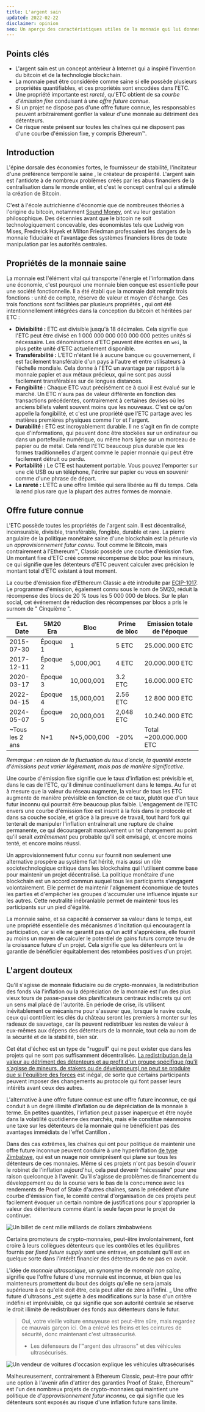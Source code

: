 ```yaml
---
title: L'argent sain
updated: 2022-02-22
disclaimer: opinion
seo: Un aperçu des caractéristiques utiles de la monnaie qui lui donnent de la valeur, et comment certaines blockchains, dont Ethereum Classic et Bitcoin, appliquent intentionnellement ces caractéristiques à leur politique monétaire pour assurer la décentralisation et la longévité.
---
```


## Points clés

- L'argent sain est un concept antérieur à Internet qui a inspiré l'invention du bitcoin et de la technologie blockchain.
- La monnaie peut être considérée comme saine si elle possède plusieurs propriétés quantifiables, et ces propriétés sont encodées dans l'ETC.
- Une propriété importante est _rareté_, qu'ETC obtient de sa _courbe d'émission fixe_ conduisant à une _offre future connue_.
- Si un projet ne dispose pas d'une offre future connue, les responsables peuvent arbitrairement gonfler la valeur d'une monnaie au détriment des détenteurs.
- Ce risque reste présent sur toutes les chaînes qui ne disposent pas d'une courbe d'émission fixe, y compris Ethereum™.

## Introduction

L'épine dorsale des économies fortes, le fournisseur de stabilité, l'incitateur d'une préférence temporelle saine [](https://www.youtube.com/watch?v=k5XbLm3pEfI), le créateur de prospérité. L'argent sain est l'antidote à de nombreux problèmes créés par les abus financiers de la centralisation dans le monde entier, et c'est le concept central qui a stimulé la création de Bitcoin.

C'est à l'école autrichienne d'économie [](https://mises.org/topics/bitcoin) que de nombreuses théories à l'origine du bitcoin, notamment [Sound Money](https://mises.org/library/principle-sound-money), ont vu leur gestation philosophique. Des décennies avant que le bitcoin ne soit technologiquement concevable, des économistes tels que Ludwig von Mises, Fredreick Hayek et Milton Friedman professaient les dangers de la monnaie fiduciaire et l'avantage des systèmes financiers libres de toute manipulation par les autorités centrales.

## Propriétés de la monnaie saine

La monnaie est l'élément vital qui transporte l'énergie et l'information dans une économie, c'est pourquoi une monnaie bien conçue est essentielle pour une société fonctionnelle. Il a été établi que la monnaie doit remplir trois fonctions : unité de compte, réserve de valeur et moyen d'échange. Ces trois fonctions sont facilitées par plusieurs propriétés [](https://cryptowhat.com/properties-of-sound-money/), qui ont été intentionnellement intégrées dans la conception du bitcoin et héritées par ETC :

- **Divisibilité :** ETC est divisible jusqu'à 18 décimales. Cela signifie que l'ETC peut être divisé en 1 000 000 000 000 000 000 petites unités si nécessaire. Les dénominations d'ETC peuvent être écrites en `wei`, la plus petite unité d'ETC actuellement disponible.
- **Transférabilité :** L'ETC n'étant lié à aucune banque ou gouvernement, il est facilement transférable d'un pays à l'autre et entre utilisateurs à l'échelle mondiale. Cela donne à l'ETC un avantage par rapport à la monnaie papier et aux métaux précieux, qui ne sont pas aussi facilement transférables sur de longues distances.
- **Fongibilité :** Chaque ETC vaut précisément ce à quoi il est évalué sur le marché. Un ETC n'aura pas de valeur différente en fonction des transactions précédentes, contrairement à certaines devises où les anciens billets valent souvent moins que les nouveaux. C'est ce qu'on appelle la fongibilité, et c'est une propriété que l'ETC partage avec les matières premières physiques comme l'or et l'argent.
- **Durabilité :** ETC est incroyablement durable. Il ne s'agit en fin de compte que d'informations, qui peuvent donc être stockées sur un ordinateur ou dans un portefeuille numérique, ou même hors ligne sur un morceau de papier ou de métal. Cela rend l'ETC beaucoup plus durable que les formes traditionnelles d'argent comme le papier monnaie qui peut être facilement détruit ou perdu.
- **Portabilité :** Le CTE est hautement portable. Vous pouvez l'emporter sur une clé USB ou un téléphone, l'écrire sur papier ou vous en souvenir comme d'une phrase de départ.
- **La rareté :** L'ETC a une offre limitée qui sera libérée au fil du temps. Cela la rend plus rare que la plupart des autres formes de monnaie.

## Offre future connue

L'ETC possède toutes les propriétés de l'argent sain. Il est décentralisé, incensurable, divisible, transférable, fongible, durable et rare. La pierre angulaire de la politique monétaire saine d'une blockchain est la pénurie via un _approvisionnement futur connu_. Tout comme le Bitcoin, mais contrairement à l'Ethereum™, Classic possède une courbe d'émission fixe. Un montant fixe [](https://etcis.money/) d'ETC créé comme récompense de bloc pour les mineurs, ce qui signifie que les détenteurs d'ETC peuvent calculer avec précision le montant total d'ETC existant à tout moment.

La courbe d'émission fixe d'Ethereum Classic a été introduite par [ECIP-1017](https://ecips.ethereumclassic.org/ECIPs/ecip-1017). Le programme d'émission, également connu sous le nom de 5M20, réduit la récompense des blocs de 20 % tous les 5 000 000 de blocs. Sur le plan social, cet événement de réduction des récompenses par blocs a pris le surnom de " Cinquième ".

| Est. Date       | 5M20 Era | Bloc        | Prime de bloc | Emission totale de l'époque |
| --------------- | -------- | ----------- | ------------- | --------------------------- |
| 2015-07-30      | Époque 1 | 1           | 5 ETC         | 25.000.000 ETC              |
| 2017-12-11      | Époque 2 | 5,000,001   | 4 ETC         | 20.000.000 ETC              |
| 2020-03-17      | Époque 3 | 10,000,001  | 3.2 ETC       | 16.000.000 ETC              |
| 2022-04-15      | Époque 4 | 15,000,001  | 2.56 ETC      | 12 800 000 ETC              |
| 2024-05-07      | Époque 5 | 20,000,001  | 2,048 ETC     | 10.240.000 ETC              |
| ~Tous les 2 ans | N+1      | N+5,000,000 | -20%          | Total ~200.000.000 ETC      |

_Remarque : en raison de la fluctuation du taux d'oncle, la quantité exacte d'émissions peut varier légèrement, mais pas de manière significative._

Une courbe d'émission fixe signifie que le taux d'inflation est prévisible et, dans le cas de l'ETC, qu'il diminue continuellement dans le temps. Au fur et à mesure que la valeur du réseau augmente, la valeur de tous les ETC augmente de manière prévisible en fonction de ce taux, plutôt que d'un taux futur inconnu qui pourrait être beaucoup plus faible. L'engagement de l'ETC envers une courbe d'émission fixe est inscrit à la fois dans le protocole et dans sa couche sociale, et grâce à la preuve de travail, tout hard fork qui tenterait de manipuler l'inflation entraînerait une rupture de chaîne permanente, ce qui découragerait massivement un tel changement au point qu'il serait _extrêmement_ peu probable qu'il soit envisagé, et encore moins tenté, et encore moins réussi.

Un approvisionnement futur connu sur fournit non seulement une alternative prospère au système fiat hérité, mais aussi un rôle sociotechnologique critique dans les blockchains qui l'utilisent comme base pour maintenir un projet décentralisé. La politique monétaire d'une blockchain est un accord commun auquel tous les participants s'engagent volontairement. Elle permet de maintenir l'alignement économique de toutes les parties et d'empêcher les groupes d'accumuler une influence injuste sur les autres. Cette neutralité inébranlable permet de maintenir tous les participants sur un pied d'égalité.

La monnaie saine, et sa capacité à conserver sa valeur dans le temps, est une propriété essentielle des mécanismes d'incitation qui encouragent la participation, car si elle ne garantit pas qu'un actif s'appréciera, elle fournit au moins un moyen de calculer le potentiel de gains futurs compte tenu de la croissance future d'un projet. Cela signifie que les détenteurs ont la garantie de bénéficier équitablement des retombées positives d'un projet.

## L'argent douteux

Qu'il s'agisse de monnaie fiduciaire ou de crypto-monnaies, la redistribution des fonds via l'inflation ou la dépréciation de la monnaie est l'un des plus vieux tours de passe-passe des planificateurs centraux indiscrets qui ont un sens mal placé de l'autorité. En période de crise, ils utilisent inévitablement ce mécanisme pour s'assurer que, lorsque le navire coule, ceux qui contrôlent les clés du château seront les premiers à monter sur les radeaux de sauvetage, car ils peuvent redistribuer les restes de valeur à eux-mêmes aux dépens des détenteurs de la monnaie, tout cela au nom de la sécurité et de la stabilité, bien sûr.

Cet état d'échec est un type de "rugpull" qui ne peut exister que dans les projets qui ne sont pas suffisamment décentralisés. [La redistribution de la valeur au détriment des détenteurs et au profit d'un groupe spécifique (qu'il s'agisse de mineurs, de stakers ou de développeurs) ne peut se produire que si l'équilibre des forces](/why-classic/decentralism#balancing-power) est inégal, de sorte que certains participants peuvent imposer des changements au protocole qui font passer leurs intérêts avant ceux des autres.

L'alternative à une offre future connue est une offre future inconnue, ce qui conduit à un degré illimité d'inflation ou de dépréciation de la monnaie à terme. En petites quantités, l'inflation peut passer inaperçue et être noyée dans la volatilité quotidienne des marchés, mais elle constitue néanmoins une taxe sur les détenteurs de la monnaie qui ne bénéficient pas des avantages immédiats de l'effet Cantillon [](https://cointelegraph.com/explained/from-cash-to-crypto-the-cantillon-effect-vs-the-nakamoto-effect).

Dans des cas extrêmes, les chaînes qui ont pour politique de maintenir une offre future inconnue peuvent conduire à une hyperinflation [de type Zimbabwe](https://en.wikipedia.org/wiki/Hyperinflation_in_Zimbabwe), qui est un nuage noir omniprésent qui plane sur tous les détenteurs de ces monnaies. Même si ces projets n'ont pas besoin d'ouvrir le robinet de l'inflation aujourd'hui, cela peut devenir "nécessaire" pour une raison quelconque à l'avenir. Qu'il s'agisse de problèmes de financement du développement ou de la course vers le bas [](/why-classic/proof-of-work#the-apr-arms-race) de la concurrence avec les rendements de Proof of Stake d'autres chaînes, sans le précédent d'une courbe d'émission fixe, le comité central d'organisation de ces projets peut facilement évoquer un certain nombre de justifications pour s'approprier la valeur des détenteurs comme étant la seule façon pour le projet de continuer.

![Un billet de cent mille milliards de dollars zimbabwéens](./zimbabwedollar.jpg)

Certains promoteurs de crypto-monnaies, peut-être involontairement, font croire à leurs collègues détenteurs que les contrôles et les équilibres fournis par _fixed future supply_ sont une entrave, en postulant qu'il est en quelque sorte dans l'intérêt financier des détenteurs de ne pas en avoir.

L'idée de _monnaie ultrasonique_, un synonyme de _monnaie non saine_, signifie que l'offre future d'une monnaie est inconnue, et bien que les mainteneurs promettent du bout des doigts qu'elle ne sera jamais supérieure à ce qu'elle doit être, cela peut aller de zéro à l'infini. _ Une offre future d'ultrasons _est sujette à des modifications sur la base d'un critère indéfini et imprévisible, ce qui signifie que son autorité centrale se réserve le droit illimité de redistribuer des fonds aux détenteurs dans le futur.

> Oui, votre vieille voiture ennuyeuse est peut-être sûre, mais regardez ce mauvais garçon ici. On a enlevé les freins et les ceintures de sécurité, donc maintenant c'est ultrasécurisé.
> 
> - Les défenseurs de l'"argent des ultrasons" et des véhicules ultrasécurisés.

![Un vendeur de voitures d'occasion explique les véhicules ultrasécurisés](./ultrasafe.jpg)

Malheureusement, contrairement à Ethereum Classic, peut-être pour offrir une option à l'avenir afin d'attirer des garanties Proof of Stake, Ethereum™ est l'un des nombreux projets de crypto-monnaies qui maintient une politique de _d'approvisionnement futur inconnu_, ce qui signifie que les détenteurs sont exposés au risque d'une inflation future sans limite.
